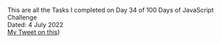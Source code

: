 This are all the Tasks I completed on Day 34 of 100 Days of JavaScript Challenge<br>
Dated: 4 July 2022<br>
[My Tweet on this](#))<br>
